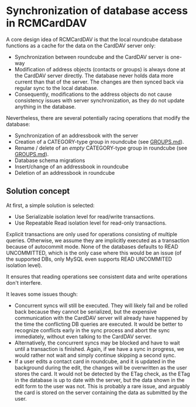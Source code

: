 # Synchronization of database access in RCMCardDAV

A core design idea of RCMCardDAV is that the local roundcube database functions as a cache for the data on the CardDAV
server only:
  - Synchronization between roundcube and the CardDAV server is one-way
  - Modification of address objects (contacts or groups) is always done at the CardDAV server directly. The database
    never holds data more current than that of the server. The changes are then synced back via regular sync to the
    local database.
  - Consequently, modifications to the address objects do not cause consistency issues with server synchronization, as
    they do not update anything in the database.

Nevertheless, there are several potentially racing operations that modify the database:
  - Synchronization of an addressbook with the server
  - Creation of a CATEGORY-type group in roundcube (see [GROUPS.md](GROUPS.md)).
  - Rename / delete of an _empty_ CATEGORY-type group in roundcube (see [GROUPS.md](GROUPS.md)).
  - Database schema migrations
  - Insert/change of an addressbook in roundcube
  - Deletion of an addressbook in roundcube

## Solution concept

At first, a simple solution is selected:
  - Use Serializable isolation level for read/write transactions.
  - Use Repeatable Read isolation level for read-only transactions.

Explicit transactions are only used for operations consisting of multiple queries. Otherwise, we assume they are
implicitly executed as a transaction because of autocommit mode. None of the databases defaults to READ UNCOMMITTED,
which is the only case where this would be an issue (of the supported DBs, only MySQL even supports READ UNCOMMITED
isolation level).

It ensures that reading operations see consistent data and write operations don't interfere.

It leaves some issues though:
  - Concurrent syncs will still be executed. They will likely fail and be rolled back because they cannot be serialized,
    but the expensive communication with the CardDAV server will already have happened by the time the conflicting DB
    queries are executed. It would be better to recognize conflicts early in the sync process and abort the sync
    immediately, without even talking to the CardDAV server.
  - Alternatively, the concurrent syncs may be blocked and have to wait until a transaction is finished. Again, if we
    have a sync in progress, we would rather not wait and simply continue skipping a second sync.
  - If a user edits a contact card in roundcube, and it is updated in the background during the edit, the changes will
    be overwritten as the user stores the card. It would not be detected by the ETag check, as the ETag in the database
    is up to date with the server, but the data shown in the edit form to the user was not. This is probably a rare
    issue, and arguably the card is stored on the server containing the data as submitted by the user.
